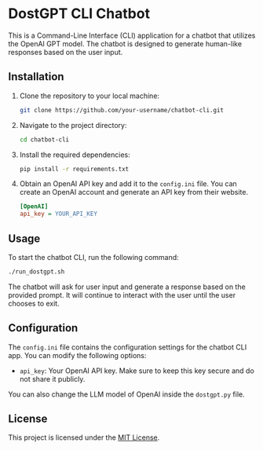# DostGPT CLI Chatbot

This is a Command-Line Interface (CLI) application for a chatbot that utilizes the OpenAI GPT model. The chatbot is designed to generate human-like responses based on the user input.

## Installation

1. Clone the repository to your local machine:

   ```bash
   git clone https://github.com/your-username/chatbot-cli.git
   ```

2. Navigate to the project directory:

   ```bash
   cd chatbot-cli
   ```

3. Install the required dependencies:

   ```bash
   pip install -r requirements.txt
   ```

4. Obtain an OpenAI API key and add it to the `config.ini` file. You can create an OpenAI account and generate an API key from their website.

   ```ini
   [OpenAI]
   api_key = YOUR_API_KEY
   ```

## Usage

To start the chatbot CLI, run the following command:

```bash
./run_dostgpt.sh
```

The chatbot will ask for user input and generate a response based on the provided prompt. It will continue to interact with the user until the user chooses to exit.

## Configuration

The `config.ini` file contains the configuration settings for the chatbot CLI app. You can modify the following options:

- `api_key`: Your OpenAI API key. Make sure to keep this key secure and do not share it publicly.

You can also change the LLM model of OpenAI inside the `dostgpt.py` file.

## License

This project is licensed under the [MIT License](LICENSE).
